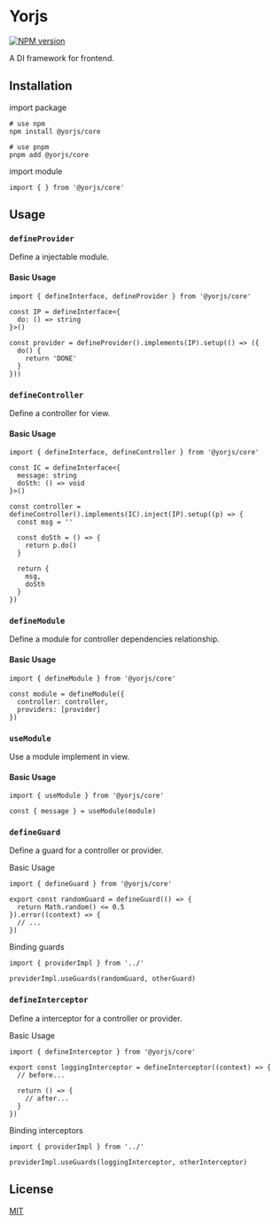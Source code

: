 # Yorjs

[![NPM version](https://img.shields.io/npm/v/@yorjs/core)](https://www.npmjs.com/package/@yorjs/core)

A DI framework for frontend.

## Installation

import package

```
# use npm
npm install @yorjs/core

# use pnpm
pnpm add @yorjs/core
```

import module

```
import { } from '@yorjs/core'
```

## Usage

### `defineProvider`

Define a injectable module.

#### Basic Usage

```
import { defineInterface, defineProvider } from '@yorjs/core'

const IP = defineInterface<{
  do: () => string
}>()

const provider = defineProvider().implements(IP).setup(() => ({
  do() {
    return 'DONE'
  }
}))
```

### `defineController`

Define a controller for view.

#### Basic Usage

```
import { defineInterface, defineController } from '@yorjs/core'

const IC = defineInterface<{
  message: string
  doSth: () => void
}>()

const controller = defineController().implements(IC).inject(IP).setup((p) => {
  const msg = ''

  const doSth = () => {
    return p.do()
  }

  return {
    msg,
    doSth
  }
})
```

### `defineModule`

Define a module for controller dependencies relationship.

#### Basic Usage

```
import { defineModule } from '@yorjs/core'

const module = defineModule({
  controller: controller,
  providers: [provider]
})
```

### `useModule`

Use a module implement in view.

#### Basic Usage

```
import { useModule } from '@yorjs/core'

const { message } = useModule(module)
```

### `defineGuard`

Define a guard for a controller or provider.

Basic Usage

```
import { defineGuard } from '@yorjs/core'

export const randomGuard = defineGuard(() => {
  return Math.random() <= 0.5
}).error((context) => {
  // ...
})
```

Binding guards

```
import { providerImpl } from '../'

providerImpl.useGuards(randomGuard, otherGuard)
```

### `defineInterceptor`

Define a interceptor for a controller or provider.

Basic Usage

```
import { defineInterceptor } from '@yorjs/core'

export const loggingInterceptor = defineInterceptor((context) => {
  // before...

  return () => {
    // after...
  }
})
```

Binding interceptors

```
import { providerImpl } from '../'

providerImpl.useGuards(loggingInterceptor, otherInterceptor)
```

## License
[MIT](./LICENSE)